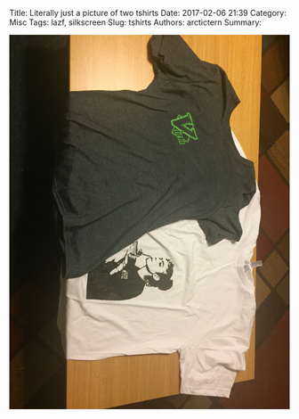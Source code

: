Title: Literally just a picture of two tshirts
Date: 2017-02-06 21:39
Category: Misc
Tags: lazf, silkscreen
Slug: tshirts
Authors: arctictern
Summary: 

![tshirts](/images/tshirts.jpeg)
